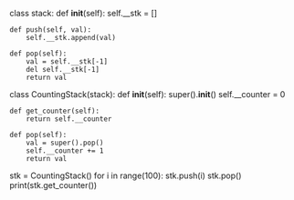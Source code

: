 



class stack:
    def __init__(self):
        self.__stk = []

    def push(self, val):
        self.__stk.append(val)

    def pop(self):
        val = self.__stk[-1]
        del self.__stk[-1]
        return val

class CountingStack(stack):
    def __init__(self):
        super().__init__()
        self.__counter = 0

    def get_counter(self):
        return self.__counter

    def pop(self):
        val = super().pop()
        self.__counter += 1
        return val

stk = CountingStack()
for i in range(100):
    stk.push(i)
    stk.pop()
print(stk.get_counter())
